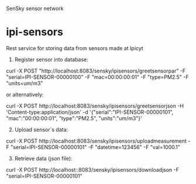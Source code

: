 SenSky sensor network


# ipi-sensors
Rest service for storing data from sensors made at Ipicyt

1. Register sensor into database:

curl -X POST "http://localhost:8083/sensky/ipisensors/greetsensorpar" -F "serial=IPI-SENSOR-00000100" -F "mac=00:00:00:01" -F "type=PM2.5" -F "units=um/m3"

or alternatively:
 
curl -X POST http://localhost:8083/sensky/ipisensors/greetsensorjson -H 'Content-type:application/json' -d '{"serial":"IPI-SENSOR-00000101", "mac":"00:00:00:01", "type":"PM2.5", "units":"um/m3"}'

2. Upload sensor´s data:

curl -X POST http://localhost:8083/sensky/ipisensors/uploadmeasurement -F "serial=IPI-SENSOR-00000101" -F "datetime=123456" -F "val=1000.1"

3. Retrieve data (json file):

curl -X POST http://localhost::8083/sensky/ipisensors/downloadjson -F "serial=IPI-SENSOR-00000101"
